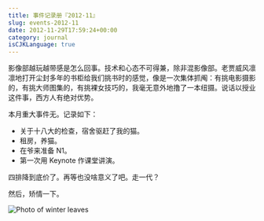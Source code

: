 ```yaml
---
title: 事件记录册『2012·11』
slug: events-2012-11
date: 2012-11-29T17:59:24+00:00
category: journal
isCJKLanguage: true
---
```


影像部越玩越带感是怎么回事。技术和心态不可得兼，除非混影像部。老贾威风凛凛地打开尘封多年的书柜给我们挑书时的感觉，像是一次集体抓阄：有挑电影摄影的，有挑大师图集的，有挑裸女技巧的，我毫无意外地撸了一本纽摄。说话以授业这件事，西方人有绝对优势。

本月重大事件无。记录如下：

- 关于十八大的检查，宿舍驱赶了我的猫。
- 租房，养猫。
- 在爷来准备 N1。
- 第一次用 Keynote 作课堂讲演。

四排降到底价了。再等也没啥意义了吧。走一代？

然后，矫情一下。

![Photo of winter leaves](/img/events/IMG_6050.jpg)

